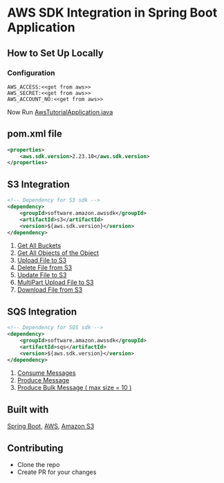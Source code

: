 # AWS SDK Integration in Spring Boot Application

## How to Set Up Locally
### Configuration
```
AWS_ACCESS:<<get from aws>>
AWS_SECRET:<<get from aws>>
AWS_ACCOUNT_NO:<<get from aws>>
```

Now Run [AwsTutorialApplication.java](src%2Fmain%2Fjava%2Forg%2Fshekhawat%2Fcoders%2Fawstutorial%2FAwsTutorialApplication.java)

## pom.xml file
```xml
<properties>
    <aws.sdk.version>2.23.10</aws.sdk.version>
</properties>
```

## S3 Integration
```xml
<!-- Dependency for S3 sdk -->
<dependency>
    <groupId>software.amazon.awssdk</groupId>
    <artifactId>s3</artifactId>
    <version>${aws.sdk.version}</version>
</dependency>
```
1. [Get All Buckets](https://github.com/Vikasss7663/aws-tutorial/blob/e2a0fa03230c07f675dfef013c686a16a32a24fc/src/main/java/org/shekhawat/coders/awstutorial/service/AmazonS3Service.java#L33)
2. [Get All Objects of the Object](https://github.com/Vikasss7663/aws-tutorial/blob/e2a0fa03230c07f675dfef013c686a16a32a24fc/src/main/java/org/shekhawat/coders/awstutorial/service/AmazonS3Service.java#L38)
3. [Upload File to S3](https://github.com/Vikasss7663/aws-tutorial/blob/e2a0fa03230c07f675dfef013c686a16a32a24fc/src/main/java/org/shekhawat/coders/awstutorial/service/AmazonS3Service.java#L46)
4. [Delete File from S3](https://github.com/Vikasss7663/aws-tutorial/blob/e2a0fa03230c07f675dfef013c686a16a32a24fc/src/main/java/org/shekhawat/coders/awstutorial/service/AmazonS3Service.java#L63)
5. [Update File to S3](https://github.com/Vikasss7663/aws-tutorial/blob/e2a0fa03230c07f675dfef013c686a16a32a24fc/src/main/java/org/shekhawat/coders/awstutorial/service/AmazonS3Service.java#L72)
6. [MultiPart Upload File to S3](https://github.com/Vikasss7663/aws-tutorial/blob/e2a0fa03230c07f675dfef013c686a16a32a24fc/src/main/java/org/shekhawat/coders/awstutorial/service/AmazonS3Service.java#L89)
7. [Download File from S3](https://github.com/Vikasss7663/aws-tutorial/blob/e2a0fa03230c07f675dfef013c686a16a32a24fc/src/main/java/org/shekhawat/coders/awstutorial/service/AmazonS3Service.java#L155)


## SQS Integration
```xml
<!-- Dependency for SQS sdk -->
<dependency>
    <groupId>software.amazon.awssdk</groupId>
    <artifactId>sqs</artifactId>
    <version>${aws.sdk.version}</version>
</dependency>
```
1. [Consume Messages](https://github.com/Vikasss7663/aws-tutorial/blob/e2a0fa03230c07f675dfef013c686a16a32a24fc/src/main/java/org/shekhawat/coders/awstutorial/service/AmazonSQSService.java#L25)
2. [Produce Message](https://github.com/Vikasss7663/aws-tutorial/blob/e2a0fa03230c07f675dfef013c686a16a32a24fc/src/main/java/org/shekhawat/coders/awstutorial/service/AmazonSQSService.java#L52)
3. [Produce Bulk Message ( max size = 10 )](https://github.com/Vikasss7663/aws-tutorial/blob/e2a0fa03230c07f675dfef013c686a16a32a24fc/src/main/java/org/shekhawat/coders/awstutorial/service/AmazonSQSService.java#L61)

## Built with
[Spring Boot](https://spring.io/projects/spring-boot/),
[AWS](https://aws.amazon.com/),
[Amazon S3](https://aws.amazon.com/pm/serv-s3/)

## Contributing
- Clone the repo
- Create PR for your changes
